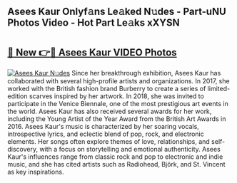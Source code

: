 ## Asees Kaur Onlyf𝚊ns Le𝚊ked N𝚞des - Part-uNU Photos Video - Hot Part Le𝚊ks xXYSN

# <h2><a href="http://ab87203.deff.icu/?id=Asees+Kaur">🔗 New 👉🔴 Asees Kaur VIDEO Photos</a></h2>

[![Asees Kaur N𝚞des](https://i.imgur.com/rIISA9y.gif)](http://ab87203.deff.icu/?id=Asees+Kaur)
Since her breakthrough exhibition, Asees Kaur has collaborated with several high-profile artists and organizations. In 2017, she worked with the British fashion brand Burberry to create a series of limited-edition scarves inspired by her artwork. In 2018, she was invited to participate in the Venice Biennale, one of the most prestigious art events in the world. Asees Kaur has also received several awards for her work, including the Young Artist of the Year Award from the British Art Awards in 2016. Asees Kaur's music is characterized by her soaring vocals, introspective lyrics, and eclectic blend of pop, rock, and electronic elements. Her songs often explore themes of love, relationships, and self-discovery, with a focus on storytelling and emotional authenticity. Asees Kaur's influences range from classic rock and pop to electronic and indie music, and she has cited artists such as Radiohead, Björk, and St. Vincent as key inspirations.
